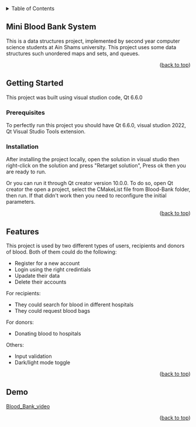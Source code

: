<a name="readme-top"></a>
<details>
  <summary>Table of Contents</summary>
  <ol>
    <li>
      <a href="#about-the-project">Mini Blood Bank System</a>
    </li>
    <li>
      <a href="#getting-started">Getting Started</a>
      <ul>
        <li><a href="#prerequisites">Prerequisites</a></li>
        <li><a href="#installation">Installation</a></li>
      </ul>
    </li>
    <li>
      <a href="#Features">Features</a>
    </li>
  </ol>
</details>

## Mini Blood Bank System

This is a data structures project, implemented by second year computer science students at Ain Shams university. This project uses some data structures such unordered maps and sets, and queues.
<p align="right">(<a href="#readme-top">back to top</a>)</p>

## Getting Started

This project was built using visual studion code, Qt 6.6.0

### Prerequisites

To perfectly run this project you should have Qt 6.6.0, visual studion 2022, Qt Visual Studio Tools extension.

### Installation

After installing the project locally, open the solution in visual studio then right-click on the solution and press "Retarget solution", Press ok then you are ready to run.

Or you can run it through Qt creator version 10.0.0. To do so, open Qt creator the open a project, select the CMakeList file from Blood-Bank folder, then run. If that didn't work then you need to reconfigure the initial parameters.
<p align="right">(<a href="#readme-top">back to top</a>)</p>

## Features
This project is used by two different types of users, recipients and donors of blood.<bf>
Both of them could do the following:
<ul>
    <li>Register for a new account</li>
    <li>Login using the right credintials</li>
    <li>Upadate their data</li>
    <li>Delete their accounts</li>
</ul>
For recipients:
<ul>
    <li>They could search for blood in different hospitals</li>
    <li>They could request blood bags</li>
</ul>
For donors:
<ul>
    <li>Donating blood to hospitals</li>
</ul>
Others:
<ul>
    <li>Input validation</li>
    <li>Dark/light mode toggle</li>
</ul>
<p align="right">(<a href="#readme-top">back to top</a>)</p>

## Demo
<a href="Blood_Bank.mp4">Blood_Bank_video</a>
<p align="right">(<a href="#readme-top">back to top</a>)</p>
